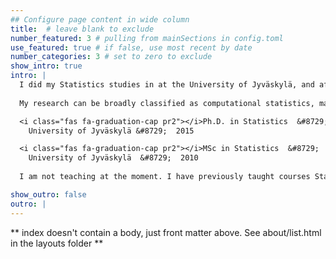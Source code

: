 ```yaml
---
## Configure page content in wide column
title:  # leave blank to exclude
number_featured: 3 # pulling from mainSections in config.toml
use_featured: true # if false, use most recent by date
number_categories: 3 # set to zero to exclude
show_intro: true
intro: | 
  I did my Statistics studies in at the University of Jyväskylä, and after a postdoc under [Matti Vihola](http://users.jyu.fi/~mvihola/) (Bayesian Markov chain and sequential Monte Carlo stuff) I did my second postdoc at [Anders Ynnerman's](https://ynnerman.se/) Infovis group at the Linköping University (various visualization and statistic stuff), before coming back to Jyväskylä to work on causal inference with [Juha Karvanen](http://users.jyu.fi/~jutakarv/) as part of the  *Decision analytics utilizing causal models and multiobjective optimization* ([DEMO](https://www.jyu.fi/it/en/research/research-projects/academy-of-finland/demo)) project. I am now running my own Academy of Finland project [PREDLIFE](https://sites.utu.fi/predlife) (together with [Satu Helske](https://www.utu.fi/en/people/satu-helske)).
  
  My research can be broadly classified as computational statistics, mainly related to time series methods (state space models, hidden Markov models) and respective statistical software development. Check out my [publications](/publication) and [R packages](/software) for more details on my current and previous research interests. You can also take look at my [CV](/files/cv.pdf)

  <i class="fas fa-graduation-cap pr2"></i>Ph.D. in Statistics  &#8729; 
    University of Jyväskylä &#8729;  2015

  <i class="fas fa-graduation-cap pr2"></i>MSc in Statistics  &#8729;
    University of Jyväskylä  &#8729;  2010
    
  I am not teaching at the moment. I have previously taught courses Statistical Inference 1, Bayesian Inference 1, R programming, and generalized linear models 2 at the University of Jyväskylä.

show_outro: false
outro: |
---
```


** index doesn't contain a body, just front matter above.
See about/list.html in the layouts folder **